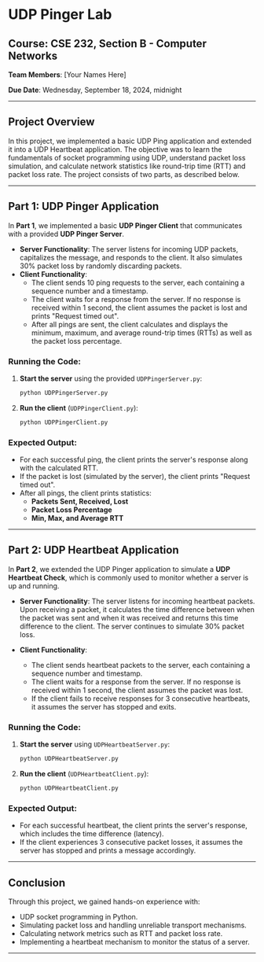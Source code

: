 # UDP Pinger Lab

## Course: CSE 232, Section B - Computer Networks

**Team Members**: [Your Names Here]

**Due Date**: Wednesday, September 18, 2024, midnight

---

## Project Overview

In this project, we implemented a basic UDP Ping application and extended it into a UDP Heartbeat application. The objective was to learn the fundamentals of socket programming using UDP, understand packet loss simulation, and calculate network statistics like round-trip time (RTT) and packet loss rate. The project consists of two parts, as described below.

---

## Part 1: UDP Pinger Application

In **Part 1**, we implemented a basic **UDP Pinger Client** that communicates with a provided **UDP Pinger Server**.

- **Server Functionality**: The server listens for incoming UDP packets, capitalizes the message, and responds to the client. It also simulates 30% packet loss by randomly discarding packets.
- **Client Functionality**: 
  - The client sends 10 ping requests to the server, each containing a sequence number and a timestamp.
  - The client waits for a response from the server. If no response is received within 1 second, the client assumes the packet is lost and prints "Request timed out".
  - After all pings are sent, the client calculates and displays the minimum, maximum, and average round-trip times (RTTs) as well as the packet loss percentage.

### Running the Code:
1. **Start the server** using the provided `UDPPingerServer.py`:
   ```bash
   python UDPPingerServer.py
   ```
2. **Run the client** (`UDPPingerClient.py`):
   ```bash
   python UDPPingerClient.py
   ```

### Expected Output:
- For each successful ping, the client prints the server's response along with the calculated RTT.
- If the packet is lost (simulated by the server), the client prints "Request timed out".
- After all pings, the client prints statistics:
  - **Packets Sent, Received, Lost**
  - **Packet Loss Percentage**
  - **Min, Max, and Average RTT**

---

## Part 2: UDP Heartbeat Application

In **Part 2**, we extended the UDP Pinger application to simulate a **UDP Heartbeat Check**, which is commonly used to monitor whether a server is up and running.

- **Server Functionality**: The server listens for incoming heartbeat packets. Upon receiving a packet, it calculates the time difference between when the packet was sent and when it was received and returns this time difference to the client. The server continues to simulate 30% packet loss.
  
- **Client Functionality**:
  - The client sends heartbeat packets to the server, each containing a sequence number and timestamp.
  - The client waits for a response from the server. If no response is received within 1 second, the client assumes the packet was lost.
  - If the client fails to receive responses for 3 consecutive heartbeats, it assumes the server has stopped and exits.

### Running the Code:
1. **Start the server** using `UDPHeartbeatServer.py`:
   ```bash
   python UDPHeartbeatServer.py
   ```
2. **Run the client** (`UDPHeartbeatClient.py`):
   ```bash
   python UDPHeartbeatClient.py
   ```

### Expected Output:
- For each successful heartbeat, the client prints the server's response, which includes the time difference (latency).
- If the client experiences 3 consecutive packet losses, it assumes the server has stopped and prints a message accordingly.
  
---

## Conclusion

Through this project, we gained hands-on experience with:
- UDP socket programming in Python.
- Simulating packet loss and handling unreliable transport mechanisms.
- Calculating network metrics such as RTT and packet loss rate.
- Implementing a heartbeat mechanism to monitor the status of a server.

---